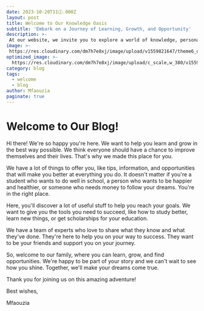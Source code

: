 ```yaml
---
date: 2023-10-20T11🕧.000Z
layout: post
title: Welcome to Our Knowledge Oasis
subtitle: 'Embark on a Journey of Learning, Growth, and Opportunity'
description: >-
 At our website, we invite you to explore a world of knowledge, personal development, and scholarship opportunities. We're here to help you on your path to success, whether you're looking to enhance your skills, achieve academic excellence, or secure financial aid. Join us on this exciting journey of discovery and self-improvement. Welcome aboard!
image: >-
 https://res.cloudinary.com/dm7h7e8xj/image/upload/v1559821647/theme6_qeeojf.jpg
optimized_image: >-
  https://res.cloudinary.com/dm7h7e8xj/image/upload/c_scale,w_380/v1559821647/theme6_qeeojf.jpg
category: blog
tags:
  - welcome
  - blog
author: Mfaouzia
paginate: true
---
```

# Welcome to Our Blog!

Hi there! We're so happy you're here. We want to help you learn and grow in the best way possible. We think everyone should have a chance to improve themselves and their lives. That's why we made this place for you.

We have a lot of things to offer you, like tips, information, and opportunities that will make you better at everything you do. It doesn't matter if you're a student who wants to do well in school, a person who wants to be happier and healthier, or someone who needs money to follow your dreams. You're in the right place.

Here, you'll discover a lot of useful stuff to help you reach your goals. We want to give you the tools you need to succeed, like how to study better, learn new things, or get scholarships for your education.

We have a team of experts who love to share what they know and what they've done. They're here to help you on your way to success. They want to be your friends and support you on your journey.

So, welcome to our family, where you can learn, grow, and find opportunities. We're happy to be part of your story and we can't wait to see how you shine. Together, we'll make your dreams come true.

Thank you for joining us on this amazing adventure!

Best wishes,

Mfaouzia

